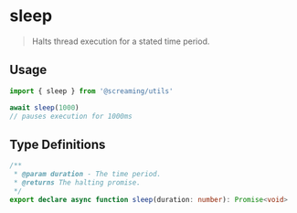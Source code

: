 # sleep

> Halts thread execution for a stated time period.

## Usage

```ts
import { sleep } from '@screaming/utils'

await sleep(1000)
// pauses execution for 1000ms
```

## Type Definitions

```ts
/**
 * @param duration - The time period.
 * @returns The halting promise.
 */
export declare async function sleep(duration: number): Promise<void>
```
